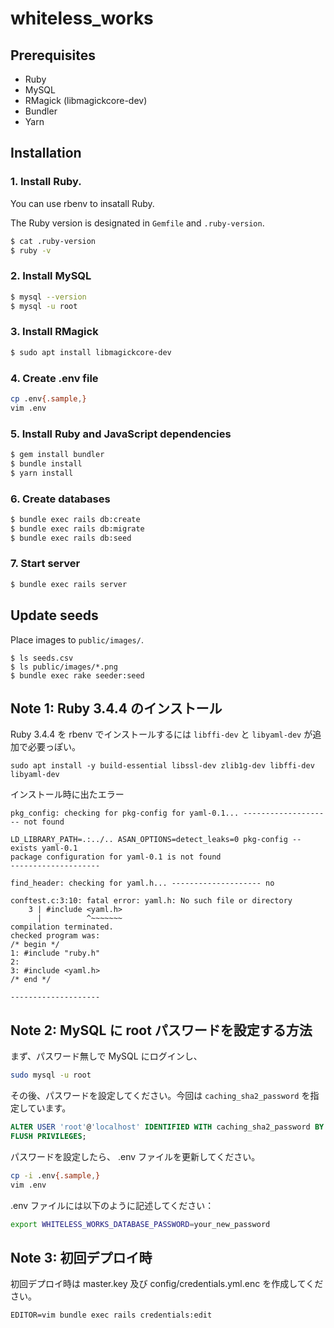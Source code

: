 # whiteless_works

## Prerequisites

- Ruby
- MySQL
- RMagick (libmagickcore-dev)
- Bundler
- Yarn

## Installation

### 1. Install Ruby.

You can use rbenv to insatall Ruby.

The Ruby version is designated in `Gemfile` and `.ruby-version`.

```bash
$ cat .ruby-version
$ ruby -v
```

### 2. Install MySQL

```bash
$ mysql --version
$ mysql -u root
```

### 3. Install RMagick

```bash
$ sudo apt install libmagickcore-dev
```

### 4. Create .env file

```bash
cp .env{.sample,}
vim .env
```

### 5. Install Ruby and JavaScript dependencies

```bash
$ gem install bundler
$ bundle install
$ yarn install
```

### 6. Create databases

```bash
$ bundle exec rails db:create
$ bundle exec rails db:migrate
$ bundle exec rails db:seed
```

### 7. Start server

```bash
$ bundle exec rails server
```

## Update seeds

Place images to `public/images/`.

```
$ ls seeds.csv
$ ls public/images/*.png
$ bundle exec rake seeder:seed
```

## Note 1: Ruby 3.4.4 のインストール

Ruby 3.4.4 を rbenv でインストールするには `libffi-dev` と `libyaml-dev` が追加で必要っぽい。

```
sudo apt install -y build-essential libssl-dev zlib1g-dev libffi-dev libyaml-dev
```

インストール時に出たエラー

```
pkg_config: checking for pkg-config for yaml-0.1... -------------------- not found

LD_LIBRARY_PATH=.:../.. ASAN_OPTIONS=detect_leaks=0 pkg-config --exists yaml-0.1
package configuration for yaml-0.1 is not found
--------------------

find_header: checking for yaml.h... -------------------- no
```

```
conftest.c:3:10: fatal error: yaml.h: No such file or directory
    3 | #include <yaml.h>
      |          ^~~~~~~~
compilation terminated.
checked program was:
/* begin */
1: #include "ruby.h"
2:
3: #include <yaml.h>
/* end */

--------------------
```

## Note 2: MySQL に root パスワードを設定する方法

まず、パスワード無しで MySQL にログインし、

```bash
sudo mysql -u root
```

その後、パスワードを設定してください。今回は `caching_sha2_password` を指定しています。

```sql
ALTER USER 'root'@'localhost' IDENTIFIED WITH caching_sha2_password BY 'your_new_password';
FLUSH PRIVILEGES;
```

パスワードを設定したら、 .env ファイルを更新してください。

```bash
cp -i .env{.sample,}
vim .env
```

.env ファイルには以下のように記述してください：

```bash
export WHITELESS_WORKS_DATABASE_PASSWORD=your_new_password
```

## Note 3: 初回デプロイ時

初回デプロイ時は master.key 及び config/credentials.yml.enc を作成してください。

```
EDITOR=vim bundle exec rails credentials:edit
```
